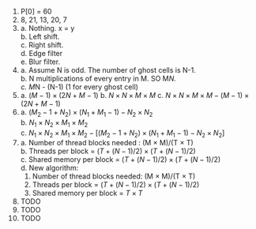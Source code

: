 1. P[0] = 60
2. 8, 21, 13, 20, 7
3. a. Nothing. x = y  
    b. Left shift.  
    c. Right shift.  
    d. Edge filter  
    e. Blur filter.  
4. a. Assume N is odd. The number of ghost cells is N-1.  
    b. N multiplications of every entry in M. SO M*N.   
    c. M*N - (N-1) (1 for every ghost cell)
5. a. $(M-1) \times (2N+M-1)$
    b. $N\times N\times M\times M$
    c.  $N\times N\times M\times M  - (M-1)\times(2N+M-1)$  
6. a. $(M_2 - 1+ N_2) \times (N_1 + M_1 - 1) - N_2 \times N_2$  
    b. $N_1\times N_2 \times M_1 \times M_2$  
    c. $N_1\times N_2 \times M_1 \times M_2 - [(M_2 - 1+ N_2) \times (N_1 + M_1 - 1) - N_2 \times N_2]$
7. a. Number of thread blocks needed : (M $\times$ M)/(T $\times$ T)    
b. Threads per block = $(T + (N-1)/2) \times (T + (N-1)/2)$   
c.  Shared memory per block = $(T + (N-1)/2) \times (T + (N-1)/2)$  
d. New algorithm:
    1. Number of thread blocks needed:  (M $\times$ M)/(T $\times$ T)   
    2. Threads per block = $(T + (N-1)/2) \times (T + (N-1)/2)$  
    3. Shared memory per block = $T \times T$  
8. TODO
9. TODO
10. TODO